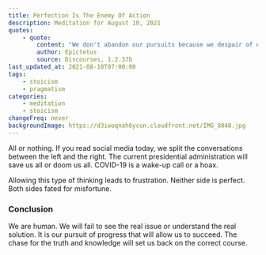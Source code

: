 ```yaml
---
title: Perfection Is The Enemy Of Action
description: Meditation for August 10, 2021
quotes:
    - quote:
        content: "We don't abandon our pursuits because we despair of ever perfecting them."
        author: Epictetus
        source: Discourses, 1.2.37b
last_updated_at: 2021-08-10T07:00:00
tags:
    - stoicism
    - pragmatism
categories:
    - meditation
    - stoicism
changeFreq: never
backgroundImage: https://d3iwoqnah6ycun.cloudfront.net/IMG_8048.jpg
---
```


All or nothing. If you read social media today, we split the conversations between the left and the right. The current 
presidential administration will save us all or doom us all. COVID-19 is a wake-up call or a hoax.

Allowing this type of thinking leads to frustration. Neither side is perfect. Both sides fated for misfortune.

### Conclusion

We are human. We will fail to see the real issue or understand the real solution. It is our pursuit of progress that 
will allow us to succeed. The chase for the truth and knowledge will set us back on the correct course.
